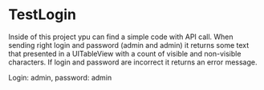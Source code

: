 # TestLogin

Inside of this project ypu can find a simple code with API call. When sending right login and password (admin and admin) it returns some text that presented in a UITableView with a count of visible and non-visible characters.
If login and password are incorrect it returns an error message.

Login: admin, password: admin
